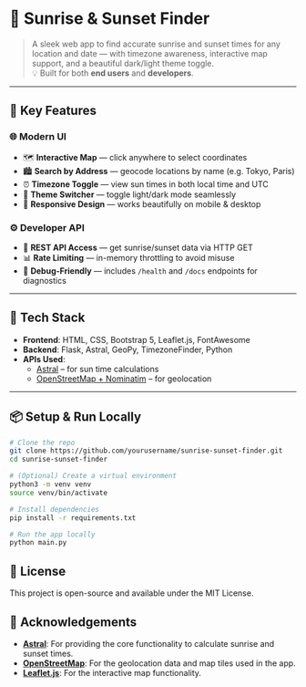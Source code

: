 # 🌅 Sunrise & Sunset Finder

> A sleek web app to find accurate sunrise and sunset times for any location and date — with timezone awareness, interactive map support, and a beautiful dark/light theme toggle.  
> 💡 Built for both **end users** and **developers**. 

---

## 🧠 Key Features

### 🌐 Modern UI
- 🗺️ **Interactive Map** — click anywhere to select coordinates
- 🏙️ **Search by Address** — geocode locations by name (e.g. Tokyo, Paris)
- ⏰ **Timezone Toggle** — view sun times in both local time and UTC
- 🌙 **Theme Switcher** — toggle light/dark mode seamlessly
- 📱 **Responsive Design** — works beautifully on mobile & desktop

### ⚙️ Developer API
- 📡 **REST API Access** — get sunrise/sunset data via HTTP GET
- 📊 **Rate Limiting** — in-memory throttling to avoid misuse
- 🧪 **Debug-Friendly** — includes `/health` and `/docs` endpoints for diagnostics

---

## 🧪 Tech Stack

- **Frontend**: HTML, CSS, Bootstrap 5, Leaflet.js, FontAwesome
- **Backend**: Flask, Astral, GeoPy, TimezoneFinder, Python
- **APIs Used**:
  - [Astral](https://astral.readthedocs.io/) – for sun time calculations
  - [OpenStreetMap + Nominatim](https://nominatim.org/) – for geolocation

---

## 📦 Setup & Run Locally

```bash
# Clone the repo
git clone https://github.com/yourusername/sunrise-sunset-finder.git
cd sunrise-sunset-finder

# (Optional) Create a virtual environment
python3 -m venv venv
source venv/bin/activate

# Install dependencies
pip install -r requirements.txt

# Run the app locally
python main.py
```

## 📝 License

This project is open-source and available under the MIT License.  

## 🙏 Acknowledgements
- **[Astral](https://astral.readthedocs.io/)**: For providing the core functionality to calculate sunrise and sunset 
  times.
- **[OpenStreetMap](https://www.openstreetmap.org/)**: For the geolocation data and map tiles used in the app.
- **[Leaflet.js](https://leafletjs.com/)**: For the interactive map functionality.


